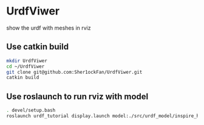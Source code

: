 # UrdfViwer
show the urdf with meshes in rviz

## Use catkin build
```bash
mkdir UrdfViwer
cd ~/UrdfViwer
git clone git@github.com:Sher1ockFan/UrdfViwer.git
catkin build
```

## Use roslaunch to run rviz with model
```bash
. devel/setup.bash
roslaunch urdf_tutorial display.launch model:./src/urdf_model/inspire_hands.urdf